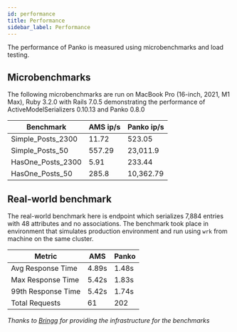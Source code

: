 ```yaml
---
id: performance
title: Performance
sidebar_label: Performance
---
```

The performance of Panko is measured using microbenchmarks and load testing.

## Microbenchmarks

The following microbenchmarks are run on MacBook Pro (16-inch, 2021, M1 Max), Ruby 3.2.0 with Rails 7.0.5
demonstrating the performance of ActiveModelSerializers 0.10.13 and Panko 0.8.0

| Benchmark         | AMS ip/s | Panko ip/s |
| ----------------- | -------- | ---------- |
| Simple_Posts_2300 | 11.72    | 523.05     |
| Simple_Posts_50   | 557.29   | 23,011.9   |
| HasOne_Posts_2300 | 5.91     | 233.44     |
| HasOne_Posts_50   | 285.8    | 10,362.79  |

## Real-world benchmark

The real-world benchmark here is endpoint which serializes 7,884 entries with 48 attributes and no associations.
The benchmark took place in environment that simulates production environment and run using `wrk` from machine on the same cluster.

| Metric             | AMS   | Panko |
| ------------------ | ----- | ----- |
| Avg Response Time  | 4.89s | 1.48s |
| Max Response Time  | 5.42s | 1.83s |
| 99th Response Time | 5.42s | 1.74s |
| Total Requests     | 61    | 202   |

_Thanks to [Bringg](https://www.bringg.com) for providing the infrastructure for the benchmarks_
